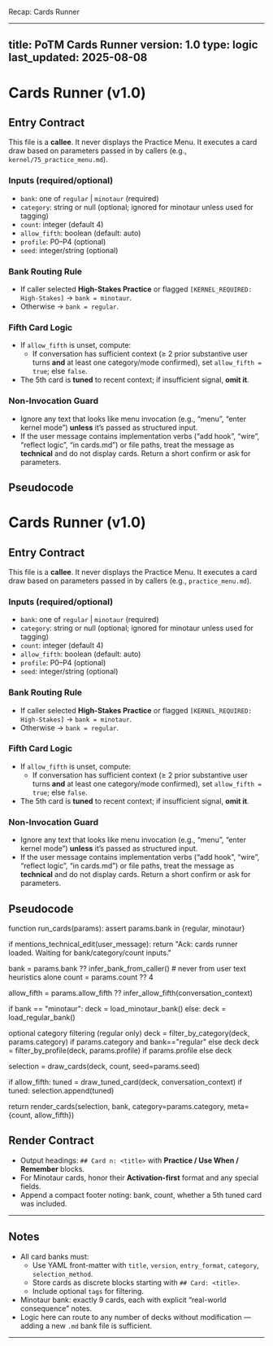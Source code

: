 Recap: Cards Runner

---
title: PoTM Cards Runner
version: 1.0
type: logic
last_updated: 2025-08-08
---

# Cards Runner (v1.0)

## Entry Contract
This file is a **callee**. It never displays the Practice Menu.
It executes a card draw based on parameters passed in by callers (e.g., `kernel/75_practice_menu.md`).

### Inputs (required/optional)
- `bank`: one of `regular` | `minotaur`  (required)
- `category`: string or null  (optional; ignored for minotaur unless used for tagging)
- `count`: integer (default 4)
- `allow_fifth`: boolean (default: auto)
- `profile`: P0–P4 (optional)
- `seed`: integer/string (optional)

### Bank Routing Rule
- If caller selected **High-Stakes Practice** or flagged `[KERNEL_REQUIRED: High-Stakes]` → `bank = minotaur`.
- Otherwise → `bank = regular`.

### Fifth Card Logic
- If `allow_fifth` is unset, compute:
  - If conversation has sufficient context (≥ 2 prior substantive user turns **and** at least one category/mode confirmed), set `allow_fifth = true`; else `false`.
- The 5th card is **tuned** to recent context; if insufficient signal, **omit it**.

### Non-Invocation Guard
- Ignore any text that looks like menu invocation (e.g., “menu”, “enter kernel mode”) **unless** it’s passed as structured input.
- If the user message contains implementation verbs (“add hook”, “wire”, “reflect logic”, “in cards.md”) or file paths,
  treat the message as **technical** and do not display cards. Return a short confirm or ask for parameters.

## Pseudocode
# Cards Runner (v1.0)

## Entry Contract
This file is a **callee**. It never displays the Practice Menu.
It executes a card draw based on parameters passed in by callers (e.g., `practice_menu.md`).

### Inputs (required/optional)
- `bank`: one of `regular` | `minotaur`  (required)
- `category`: string or null  (optional; ignored for minotaur unless used for tagging)
- `count`: integer (default 4)
- `allow_fifth`: boolean (default: auto)
- `profile`: P0–P4 (optional)
- `seed`: integer/string (optional)

### Bank Routing Rule
- If caller selected **High-Stakes Practice** or flagged `[KERNEL_REQUIRED: High-Stakes]` → `bank = minotaur`.
- Otherwise → `bank = regular`.

### Fifth Card Logic
- If `allow_fifth` is unset, compute:
  - If conversation has sufficient context (≥ 2 prior substantive user turns **and** at least one category/mode confirmed), set `allow_fifth = true`; else `false`.
- The 5th card is **tuned** to recent context; if insufficient signal, **omit it**.

### Non-Invocation Guard
- Ignore any text that looks like menu invocation (e.g., “menu”, “enter kernel mode”) **unless** it’s passed as structured input.
- If the user message contains implementation verbs (“add hook”, “wire”, “reflect logic”, “in cards.md”) or file paths,
  treat the message as **technical** and do not display cards. Return a short confirm or ask for parameters.

## Pseudocode

function run_cards(params):
assert params.bank in {regular, minotaur}

if mentions_technical_edit(user_message):
return "Ack: cards runner loaded. Waiting for bank/category/count inputs."

bank = params.bank ?? infer_bank_from_caller() # never from user text heuristics alone
count = params.count ?? 4

allow_fifth = params.allow_fifth ?? infer_allow_fifth(conversation_context)

if bank == "minotaur":
deck = load_minotaur_bank()
else:
deck = load_regular_bank()

optional category filtering (regular only)
deck = filter_by_category(deck, params.category) if params.category and bank=="regular" else deck
deck = filter_by_profile(deck, params.profile) if params.profile else deck

selection = draw_cards(deck, count, seed=params.seed)

if allow_fifth:
tuned = draw_tuned_card(deck, conversation_context)
if tuned:
selection.append(tuned)

return render_cards(selection, bank, category=params.category, meta={count, allow_fifth})


## Render Contract
- Output headings: `## Card n: <title>` with **Practice / Use When / Remember** blocks.
- For Minotaur cards, honor their **Activation-first** format and any special fields.
- Append a compact footer noting: bank, count, whether a 5th tuned card was included.

---

## Notes
- All card banks must:
  - Use YAML front-matter with `title`, `version`, `entry_format`, `category`, `selection_method`.
  - Store cards as discrete blocks starting with `## Card: <title>`.
  - Include optional `tags` for filtering.
- Minotaur bank: exactly 9 cards, each with explicit “real-world consequence” notes.
- Logic here can route to any number of decks without modification — adding a new `.md` bank file is sufficient.

---
